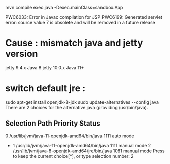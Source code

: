 mvn compile exec:java -Dexec.mainClass=sandbox.App

PWC6033: Error in Javac compilation for JSP
PWC6199: Generated servlet error: source value 7 is obsolete and will be removed in a future release

# Cause : mismatch java and jetty version
jetty 9.4.x		Java 8
jetty 10.0.x 	Java 11+

# switch default jre :
sudo apt-get install openjdk-8-jdk
sudo update-alternatives --config java
There are 2 choices for the alternative java (providing /usr/bin/java).

  Selection    Path                                            Priority   Status
------------------------------------------------------------
  0            /usr/lib/jvm/java-11-openjdk-amd64/bin/java      1111      auto mode
* 1            /usr/lib/jvm/java-11-openjdk-amd64/bin/java      1111      manual mode
  2            /usr/lib/jvm/java-8-openjdk-amd64/jre/bin/java   1081      manual mode
Press <enter> to keep the current choice[*], or type selection number: 2

